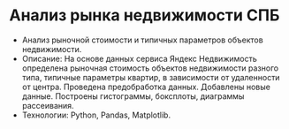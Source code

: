 # Анализ рынка недвижимости СПБ
- Анализ рыночной стоимости и типичных параметров объектов недвижимости.
- Описание: На основе данных сервиса Яндекс Недвижимость определена рыночная стоимость
объектов недвижимости разного типа, типичные параметры квартир, в зависимости от
удаленности от центра. Проведена предобработка данных. Добавлены новые данные.
Построены гистограммы, боксплоты, диаграммы рассеивания.
- Технологии: Python, Pandas, Matplotlib.
